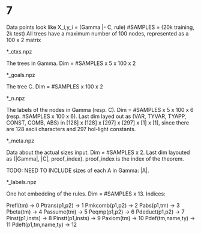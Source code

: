 # 7
Data points look like X_i,y_i = (Gamma |- C, rule) #SAMPLES = (20k training, 2k test)
All trees have a maximum number of 100 nodes, represented as a 100 x 2 matrix

  *_ctxs.npz

The trees in Gamma. Dim = #SAMPLES x 5 x 100 x 2

  *_goals.npz  

The tree C. Dim = #SAMPLES x 100 x 2

  *_n.npz 

The labels of the nodes in Gamma (resp. C). Dim = #SAMPLES x 5 x 100 x 6 (resp. #SAMPLES x 100 x 6). 
Last dim layed out as (VAR, TYVAR, TYAPP, CONST, COMB, ABS) in [128] x [128] x [297] x [297] x [1] x [1],
since there are 128 ascii characters and 297 hol-light constants.

  *_meta.npz

Data about the actual sizes input. Dim = #SAMPLES x 2. Last dim layouted as (|Gamma|, |C|, proof_index).
proof_index is the index of the theorem. 

TODO: NEED TO INCLUDE sizes of each A in Gamma: |A|.

  *_labels.npz

One hot embedding of the rules. Dim = #SAMPLES x 13. Indices:
 
   Prefl(tm) -> 0
   Ptrans(p1,p2) -> 1
   Pmkcomb(p1,p2) -> 2 
   Pabs(p1,tm) -> 3
   Pbeta(tm) -> 4
   Passume(tm) -> 5
   Peqmp(p1,p2) -> 6 
   Pdeduct(p1,p2) -> 7
   Pinst(p1,insts) -> 8
   Pinstt(p1,insts) -> 9
   Paxiom(tm) -> 10
   Pdef(tm,name,ty) -> 11
   Pdeft(p1,tm,name,ty) -> 12


